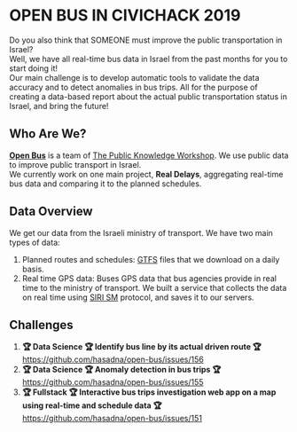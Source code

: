 # OPEN BUS IN CIVICHACK 2019
Do you also think that SOMEONE must improve the public transportation in Israel?   
Well, we have all real-time bus data in Israel from the past months for you to start doing it!   
Our main challenge is to develop automatic tools to validate the data accuracy and to detect anomalies in bus trips. All for the purpose of creating a data-based report about the actual public transportation status in Israel, and bring the future!   

## Who Are We?
**[Open Bus](https://github.com/hasadna/open-bus)** is a team of [The Public Knowledge Workshop](https://www.hasadna.org.il/). We use public data to improve public transport in Israel.   
We currently work on one main project, **Real Delays**, aggregating real-time bus data and comparing it to the planned schedules.

## Data Overview
We get our data from the Israeli ministry of transport.  We have two main types of data:
1. Planned routes and schedules: [GTFS](https://www.gov.il/he/departments/general/gtfs_general_transit_feed_specifications) files that we download on a daily basis. 
2. Real time GPS data: Buses GPS data that bus agencies provide in real time to the ministry of transport. We built a service that collects the data on real time using [SIRI SM](https://www.gov.il/he/Departments/General/real_time_information_siri) protocol, and saves it to our servers. 

## Challenges
1. **:trophy: Data Science :trophy: Identify bus line by its actual driven route :trophy:** https://github.com/hasadna/open-bus/issues/156
2. **:trophy: Data Science :trophy: Anomaly detection in bus trips :trophy:** https://github.com/hasadna/open-bus/issues/155
3. **:trophy: Fullstack :trophy: Interactive bus trips investigation web app on a map using real-time and schedule data :trophy:** https://github.com/hasadna/open-bus/issues/151

